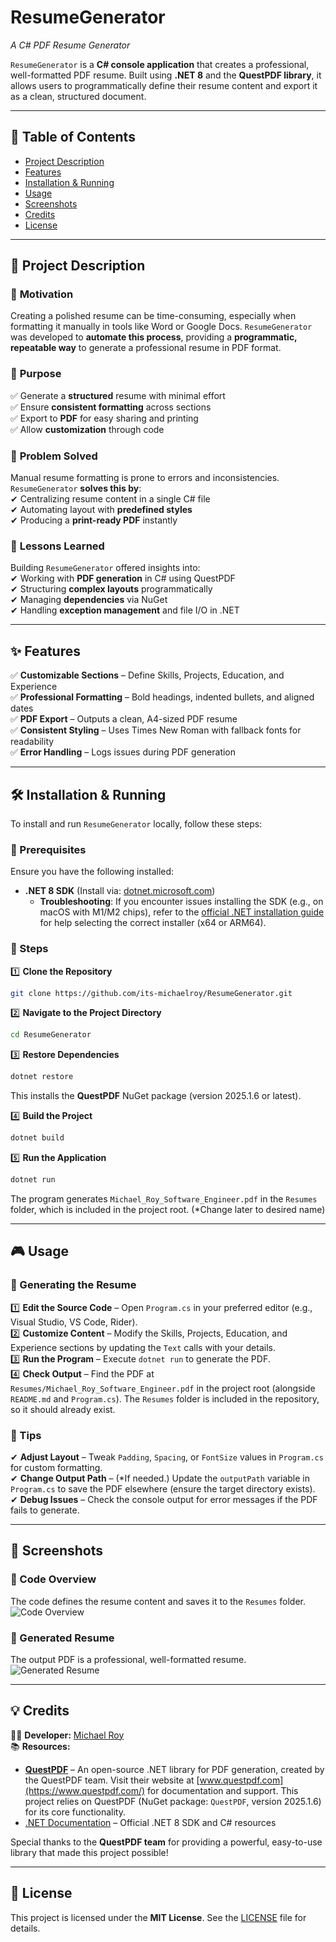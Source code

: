 # <h1>ResumeGenerator</h1>

*A C# PDF Resume Generator*

`ResumeGenerator` is a **C# console application** that creates a professional, well-formatted PDF resume. Built using **.NET 8** and the **QuestPDF library**, it allows users to programmatically define their resume content and export it as a clean, structured document.

---

## 📌 **Table of Contents**
- [Project Description](#project-description)
- [Features](#features)
- [Installation & Running](#installation-&-running)
- [Usage](#usage)
- [Screenshots](#screenshots)
- [Credits](#credits)
- [License](#license)

---

## <h2 id="project-description">📖 Project Description</h2>
### 🎯 **Motivation**
Creating a polished resume can be time-consuming, especially when formatting it manually in tools like Word or Google Docs. `ResumeGenerator` was developed to **automate this process**, providing a **programmatic, repeatable way** to generate a professional resume in PDF format.

### 🎯 **Purpose**
✅ Generate a **structured** resume with minimal effort  
✅ Ensure **consistent formatting** across sections  
✅ Export to **PDF** for easy sharing and printing  
✅ Allow **customization** through code  

### 🎯 **Problem Solved**
Manual resume formatting is prone to errors and inconsistencies.  
`ResumeGenerator` **solves this by**:  
✔ Centralizing resume content in a single C# file  
✔ Automating layout with **predefined styles**  
✔ Producing a **print-ready PDF** instantly  

### 🎯 **Lessons Learned**
Building `ResumeGenerator` offered insights into:  
✔ Working with **PDF generation** in C# using QuestPDF  
✔ Structuring **complex layouts** programmatically  
✔ Managing **dependencies** via NuGet  
✔ Handling **exception management** and file I/O in .NET  

---

## <h2 id="features">✨ Features</h2>
✅ **Customizable Sections** – Define Skills, Projects, Education, and Experience  
✅ **Professional Formatting** – Bold headings, indented bullets, and aligned dates  
✅ **PDF Export** – Outputs a clean, A4-sized PDF resume  
✅ **Consistent Styling** – Uses Times New Roman with fallback fonts for readability  
✅ **Error Handling** – Logs issues during PDF generation  

---

## <h2 id="installation-&-running">🛠 Installation & Running</h2>
To install and run `ResumeGenerator` locally, follow these steps:

### **🔹 Prerequisites**
Ensure you have the following installed:  
- **.NET 8 SDK** (Install via: [dotnet.microsoft.com](https://dotnet.microsoft.com/en-us/download/dotnet/8.0))  
  - **Troubleshooting**: If you encounter issues installing the SDK (e.g., on macOS with M1/M2 chips), refer to the [official .NET installation guide](https://learn.microsoft.com/en-us/dotnet/core/install/) for help selecting the correct installer (x64 or ARM64).

### **🔹 Steps**
1️⃣ **Clone the Repository**  
```bash
git clone https://github.com/its-michaelroy/ResumeGenerator.git
```

2️⃣ **Navigate to the Project Directory**
```bash
cd ResumeGenerator
```

3️⃣ **Restore Dependencies**
```bash
dotnet restore
```
This installs the **QuestPDF** NuGet package (version 2025.1.6 or latest).

4️⃣ **Build the Project**
```bash
dotnet build
```

5️⃣ **Run the Application**
```bash
dotnet run
```
The program generates `Michael_Roy_Software_Engineer.pdf` in the `Resumes` folder, which is included in the project root. (*Change later to desired name)

---

## <h2 id="usage">🎮 Usage</h2>
### **🔹 Generating the Resume**
1️⃣ **Edit the Source Code** – Open `Program.cs` in your preferred editor (e.g., Visual Studio, VS Code, Rider).  
2️⃣ **Customize Content** – Modify the Skills, Projects, Education, and Experience sections by updating the `Text` calls with your details.  
3️⃣ **Run the Program** – Execute `dotnet run` to generate the PDF.  
4️⃣ **Check Output** – Find the PDF at `Resumes/Michael_Roy_Software_Engineer.pdf` in the project root (alongside `README.md` and `Program.cs`). The `Resumes` folder is included in the repository, so it should already exist.

### **🔹 Tips**
✔ **Adjust Layout** – Tweak `Padding`, `Spacing`, or `FontSize` values in `Program.cs` for custom formatting.  
✔ **Change Output Path** – (*If needed.) Update the `outputPath` variable in `Program.cs` to save the PDF elsewhere (ensure the target directory exists).  
✔ **Debug Issues** – Check the console output for error messages if the PDF fails to generate.

---

## <h2 id="screenshots">📸 Screenshots</h2>
### 📍 Code Overview
The code defines the resume content and saves it to the `Resumes` folder.
![Code Overview](Images/code-overview.png)

### 📍 Generated Resume
The output PDF is a professional, well-formatted resume.
![Generated Resume](Images/resume-output.png)

---

## <h2 id="credits">💡 Credits</h2>
👨‍💻 **Developer:** [Michael Roy](https://github.com/its-michaelroy)  
📚 **Resources:**
- **[QuestPDF](https://github.com/QuestPDF/QuestPDF)** – An open-source .NET library for PDF generation, created by the QuestPDF team. Visit their website at [www.questpdf.com](https://www.questpdf.com/) for documentation and support. This project relies on QuestPDF (NuGet package: `QuestPDF`, version 2025.1.6) for its core functionality.
- [.NET Documentation](https://learn.microsoft.com/en-us/dotnet/) – Official .NET 8 SDK and C# resources

Special thanks to the **QuestPDF team** for providing a powerful, easy-to-use library that made this project possible!

---

## <h2 id="license">📜 License</h2>
This project is licensed under the **MIT License**. See the [LICENSE](LICENSE) file for details.
